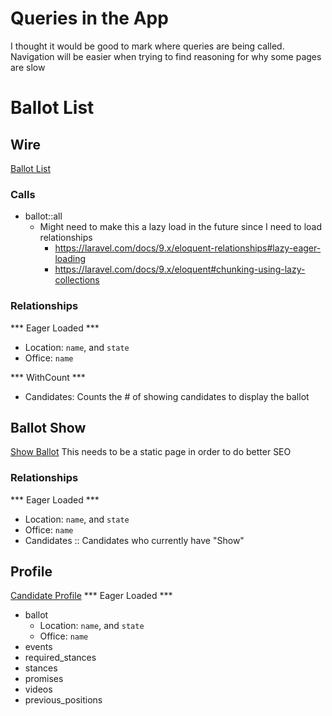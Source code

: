 # Queries in the App
I thought it would be good to mark where queries are being called. Navigation will be easier when trying to find reasoning for why some pages are slow

# Ballot List

## Wire
[Ballot List](../app/Http/Livewire/Ballot/BallotList.php)
### Calls
- ballot::all
    - Might need to make this a lazy load in the future since I need to load relationships
        - https://laravel.com/docs/9.x/eloquent-relationships#lazy-eager-loading
        - https://laravel.com/docs/9.x/eloquent#chunking-using-lazy-collections
### Relationships
*** Eager Loaded ***
- Location: `name`, and `state`
- Office: `name`

*** WithCount ***
- Candidates: Counts the # of showing candidates to display the ballot

## Ballot Show
[Show Ballot](../app/Http/Livewire/Ballot/ShowBallot.php)
This needs to be a static page in order to do better SEO

### Relationships
*** Eager Loaded ***
- Location: `name`, and `state`
- Office: `name`
- Candidates :: Candidates who currently have "Show"

## Profile
[Candidate Profile](../app/Http/Livewire/Candidate/Profile.php)
*** Eager Loaded ***
- ballot 
    - Location: `name`, and `state`
    - Office: `name`
- events
- required_stances 
- stances 
- promises 
- videos 
- previous_positions
